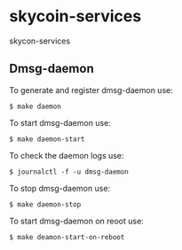 # skycoin-services
skycon-services

## Dmsg-daemon
To generate and register dmsg-daemon use:
```shell
$ make daemon
```

To start dmsg-daemon use:
```shell
$ make daemon-start
```

To check the daemon logs use: 
```shell
$ journalctl -f -u dmsg-daemon
```

To stop dmsg-daemon use:
```shell
$ make daemon-stop
```

To start dmsg-daemon on reoot use:
```shell
$ make deamon-start-on-reboot
```